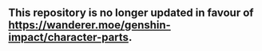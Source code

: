 ## **This repository is no longer updated in favour of https://wanderer.moe/genshin-impact/character-parts.**
